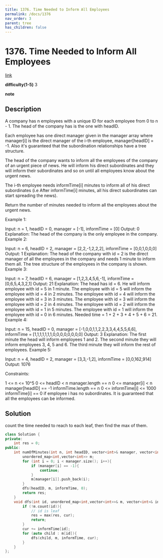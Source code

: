 ```yaml
---
title: 1376. Time Needed to Inform All Employees
permalink: /docs/1376
nav_order: 3
parent: tree
has_children: false
---
```

# 1376. Time Needed to Inform All Employees
[link](https://leetcode.com/problems/time-needed-to-inform-all-employees/)

**difficulty(1-5)**
3

**note**

## Description
A company has n employees with a unique ID for each employee from 0 to n - 1. The head of the company has is the one with headID.

Each employee has one direct manager given in the manager array where manager[i] is the direct manager of the i-th employee, manager[headID] = -1. Also it's guaranteed that the subordination relationships have a tree structure.

The head of the company wants to inform all the employees of the company of an urgent piece of news. He will inform his direct subordinates and they will inform their subordinates and so on until all employees know about the urgent news.

The i-th employee needs informTime[i] minutes to inform all of his direct subordinates (i.e After informTime[i] minutes, all his direct subordinates can start spreading the news).

Return the number of minutes needed to inform all the employees about the urgent news.

 

Example 1:

Input: n = 1, headID = 0, manager = [-1], informTime = [0]
Output: 0
Explanation: The head of the company is the only employee in the company.
Example 2:


Input: n = 6, headID = 2, manager = [2,2,-1,2,2,2], informTime = [0,0,1,0,0,0]
Output: 1
Explanation: The head of the company with id = 2 is the direct manager of all the employees in the company and needs 1 minute to inform them all.
The tree structure of the employees in the company is shown.
Example 3:


Input: n = 7, headID = 6, manager = [1,2,3,4,5,6,-1], informTime = [0,6,5,4,3,2,1]
Output: 21
Explanation: The head has id = 6. He will inform employee with id = 5 in 1 minute.
The employee with id = 5 will inform the employee with id = 4 in 2 minutes.
The employee with id = 4 will inform the employee with id = 3 in 3 minutes.
The employee with id = 3 will inform the employee with id = 2 in 4 minutes.
The employee with id = 2 will inform the employee with id = 1 in 5 minutes.
The employee with id = 1 will inform the employee with id = 0 in 6 minutes.
Needed time = 1 + 2 + 3 + 4 + 5 + 6 = 21.
Example 4:

Input: n = 15, headID = 0, manager = [-1,0,0,1,1,2,2,3,3,4,4,5,5,6,6], informTime = [1,1,1,1,1,1,1,0,0,0,0,0,0,0,0]
Output: 3
Explanation: The first minute the head will inform employees 1 and 2.
The second minute they will inform employees 3, 4, 5 and 6.
The third minute they will inform the rest of employees.
Example 5:

Input: n = 4, headID = 2, manager = [3,3,-1,2], informTime = [0,0,162,914]
Output: 1076
 

Constraints:

1 <= n <= 10^5
0 <= headID < n
manager.length == n
0 <= manager[i] < n
manager[headID] == -1
informTime.length == n
0 <= informTime[i] <= 1000
informTime[i] == 0 if employee i has no subordinates.
It is guaranteed that all the employees can be informed.

## Solution
count the time needed to reach to each leaf, then find the max of them. 

```c++
class Solution {
private:
    int res = 0;
public:
    int numOfMinutes(int n, int headID, vector<int>& manager, vector<int>& informTime) {
        unordered_map<int,vector<int>> m;
        for (int i = 0; i < manager.size(); i++){
            if (manager[i] == -1){
                continue;
            }
            m[manager[i]].push_back(i);
        }
        dfs(headID, m, informTime, 0);
        return res;
    }
    void dfs(int id, unordered_map<int,vector<int>>& m, vector<int>& informTime, int cur){
        if (!m.count(id)){
            // id is leaf
            res = max(res, cur);
            return;
        }
        cur += informTime[id];
        for (auto child : m[id]){
            dfs(child, m, informTime, cur);
        }        
    }
};
```